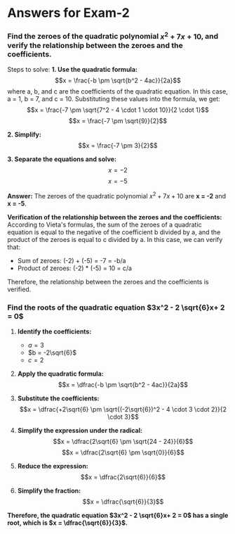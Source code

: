 # Answers for Exam-2




### **Find the zeroes of the quadratic polynomial $x^2+ 7x + 10$, and verify the relationship between the zeroes and the coefficients.**

Steps to solve:
**1. Use the quadratic formula:**
$$x = \frac{-b \pm \sqrt{b^2 - 4ac}}{2a}$$
where a, b, and c are the coefficients of the quadratic equation. In this case, a = 1, b = 7, and c = 10. Substituting these values into the formula, we get:
$$x = \frac{-7 \pm \sqrt{7^2 - 4 \cdot 1 \cdot 10}}{2 \cdot 1}$$
$$x = \frac{-7 \pm \sqrt{9}}{2}$$

**2. Simplify:**
$$x = \frac{-7 \pm 3}{2}$$

**3. Separate the equations and solve:**
$$x = -2$$
$$x = -5$$

**Answer:**
The zeroes of the quadratic polynomial $x^2+7x+10$ are **x = -2** and **x = -5**.

**Verification of the relationship between the zeroes and the coefficients:**
According to Vieta's formulas, the sum of the zeroes of a quadratic equation is equal to the negative of the coefficient b divided by a, and the product of the zeroes is equal to c divided by a. In this case, we can verify that:

* Sum of zeroes: (-2) + (-5) = -7 = -b/a
* Product of zeroes: (-2) * (-5) = 10 = c/a

Therefore, the relationship between the zeroes and the coefficients is verified.

### **Find the roots of the quadratic equation $3x^2 - 2 \sqrt{6}x+ 2 = 0$**

      
  1. **Identify the coefficients:**
     - $a = 3$
     - $b = -2\sqrt{6}$
     - $c = 2$
  
  2. **Apply the quadratic formula:**
     $$x = \dfrac{-b \pm \sqrt{b^2 - 4ac}}{2a}$$
  
  3. **Substitute the coefficients:**
     $$x = \dfrac{+2\sqrt{6} \pm \sqrt{(-2\sqrt{6})^2 - 4 \cdot 3 \cdot 2}}{2 \cdot 3}$$
  
  4. **Simplify the expression under the radical:**
     $$x = \dfrac{2\sqrt{6} \pm \sqrt{24 - 24}}{6}$$
     $$x = \dfrac{2\sqrt{6} \pm \sqrt{0}}{6}$$
  
  5. **Reduce the expression:**
     $$x = \dfrac{2\sqrt{6}}{6}$$
  
  6. **Simplify the fraction:**
     $$x = \dfrac{\sqrt{6}}{3}$$
  
  **Therefore, the quadratic equation $3x^2 - 2 \sqrt{6}x+ 2 = 0$ has a single root, which is $x = \dfrac{\sqrt{6}}{3}$.**


